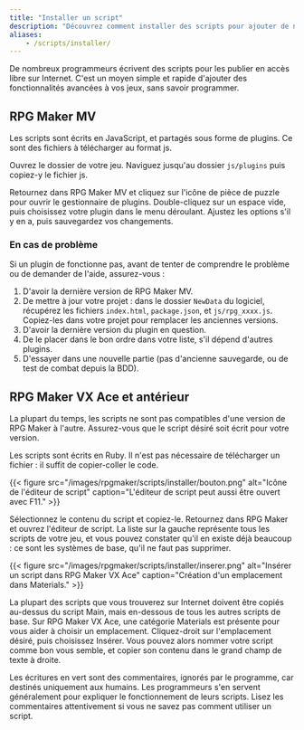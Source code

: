 ```yaml
---
title: "Installer un script"
description: "Découvrez comment installer des scripts pour ajouter de nouvelles fonctionnalités à vos jeux RPG Maker, sans savoir programmer."
aliases:
    - /scripts/installer/
---
```


De nombreux programmeurs écrivent des scripts pour les publier en accès libre sur Internet. C'est un moyen simple et rapide d'ajouter des fonctionnalités avancées à vos jeux, sans savoir programmer.

## RPG Maker MV

Les scripts sont écrits en JavaScript, et partagés sous forme de plugins. Ce sont des fichiers à télécharger au format js.

Ouvrez le dossier de votre jeu. Naviguez jusqu'au dossier `js/plugins` puis copiez-y le fichier js.

Retournez dans RPG Maker MV et cliquez sur l'icône de pièce de puzzle pour ouvrir le gestionnaire de plugins. Double-cliquez sur un espace vide, puis choisissez votre plugin dans le menu déroulant. Ajustez les options s'il y en a, puis sauvegardez vos changements.

### En cas de problème

Si un plugin de fonctionne pas, avant de tenter de comprendre le problème ou de demander de l'aide, assurez-vous :

1. D'avoir la dernière version de RPG Maker MV.
2. De mettre à jour votre projet : dans le dossier `NewData` du logiciel, récupérez les fichiers `index.html`, `package.json`, et `js/rpg_xxxx.js`. Copiez-les dans votre projet pour remplacer les anciennes versions.
3. D'avoir la dernière version du plugin en question.
4. De le placer dans le bon ordre dans votre liste, s'il dépend d'autres plugins.
5. D'essayer dans une nouvelle partie (pas d'ancienne sauvegarde, ou de test de combat depuis la BDD).

## RPG Maker VX Ace et antérieur

La plupart du temps, les scripts ne sont pas compatibles d'une version de RPG Maker à l'autre. Assurez-vous que le script désiré soit écrit pour votre version.

Les scripts sont écrits en Ruby. Il n'est pas nécessaire de télécharger un fichier : il suffit de copier-coller le code.

{{< figure src="/images/rpgmaker/scripts/installer/bouton.png" alt="Icône de l'éditeur de script" caption="L'éditeur de script peut aussi être ouvert avec F11." >}}

Sélectionnez le contenu du script et copiez-le. Retournez dans RPG Maker et ouvrez l'éditeur de script. La liste sur la gauche représente tous les scripts de votre jeu, et vous pouvez constater qu'il en existe déjà beaucoup : ce sont les systèmes de base, qu'il ne faut pas supprimer.

{{< figure src="/images/rpgmaker/scripts/installer/inserer.png" alt="Insérer un script dans RPG Maker VX Ace" caption="Création d'un emplacement dans Materials." >}}

La plupart des scripts que vous trouverez sur Internet doivent être copiés au-dessus du script Main, mais en-dessous de tous les autres scripts de base. Sur RPG Maker VX Ace, une catégorie Materials est présente pour vous aider à choisir un emplacement. Cliquez-droit sur l'emplacement désiré, puis choisissez Insérer. Vous pouvez alors nommer votre script comme bon vous semble, et copier son contenu dans le grand champ de texte à droite.

Les écritures en vert sont des commentaires, ignorés par le programme, car destinés uniquement aux humains. Les programmeurs s'en servent généralement pour expliquer le fonctionnement de leurs scripts. Lisez les commentaires attentivement si vous ne savez pas comment utiliser un script.
